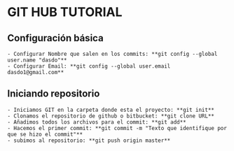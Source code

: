 # GIT HUB TUTORIAL

##  Configuración básica

	- Configurar Nombre que salen en los commits: **git config --global user.name "dasdo"**
	- Configurar Email: **git config --global user.email dasdo1@gmail.com**

## Iniciando repositorio

	- Iniciamos GIT en la carpeta donde esta el proyecto: **git init**
	- Clonamos el repositorio de github o bitbucket: **git clone URL**
	- Añadimos todos los archivos para el commit: **git add** 
	- Hacemos el primer commit: **git commit -m "Texto que identifique por que se hizo el commit"**
	- subimos al repositorio: **git push origin master**
	

